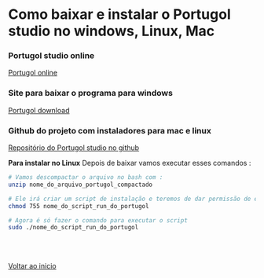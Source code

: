 # Como baixar e instalar o Portugol studio no windows, Linux, Mac

### Portugol studio online
[Portugol online](https://dgadelha.github.io/Portugol-Webstudio/)

### Site para baixar o programa para windows 
[Portugol download](http://lite.acad.univali.br/portugol/)

### Github do projeto com instaladores para mac e linux
[Repositório do Portugol studio no github](https://github.com/UNIVALI-LITE/Portugol-Studio/releases/tag/v2.7.5)

**Para instalar no Linux**
Depois de baixar vamos executar esses comandos :

```bash
# Vamos descompactar o arquivo no bash com :
unzip nome_do_arquivo_portugol_compactado

# Ele irá criar um script de instalação e teremos de dar permissão de execussão nele com:
chmod 755 nome_do_script_run_do_portugol

# Agora é só fazer o comando para executar o script
sudo ./nome_do_script_run_do_portugol
```

<br>

<br>

[Voltar ao inicio](/README.md)